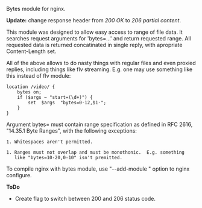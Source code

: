 Bytes module for nginx.

**Update:** change response header from *200 OK* to *206 partial content*.

This module was designed to allow easy access to range of file data.  It
searches request arguments for 'bytes=...' and return requested range.  All
requested data is returned concatinated in single reply, with apropriate
Content-Length set.

All of the above allows to do nasty things with regular files and even
proxied replies, including things like flv streaming.  E.g. one may use
something like this instead of flv module:

    location /video/ {
        bytes on;
        if ($args ~ "start=(\d+)") {
            set  $args  "bytes=0-12,$1-";
        }
    }

Argument bytes= must contain range specification as defined in RFC 2616,
"14.35.1 Byte Ranges", with the following exceptions:

    1. Whitespaces aren't permitted.

    1. Ranges must not overlap and must be monothonic.  E.g. something
       like "bytes=10-20,0-10" isn't premitted.

To compile nginx with bytes module, use "--add-module <path>" option to nginx
configure.

**ToDo**

* Create flag to switch between 200 and 206 status code.
